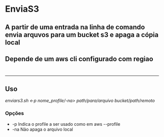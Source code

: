 # EnviaS3 <br />
## A partir de uma entrada na linha de comando envia arquvos para um bucket s3 e apaga a cópia local<br />
## Depende de um aws cli configurado com regiao<br /><br />
<hr />

## Uso<br />
<i>enviars3.sh <-p nome_profile/-na> path/para/arquivo bucket/path/remoto</i>

### Opções
* -p Indica o profile a ser usado como em aws --profile
* -na Não apaga o arquivo local